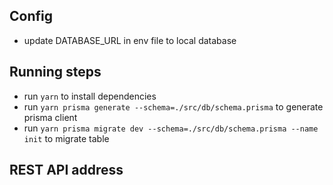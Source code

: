 ## Config
- update DATABASE_URL in env file to local database 

## Running steps
- run `yarn` to install dependencies
- run `yarn prisma generate --schema=./src/db/schema.prisma` to generate prisma client
- run `yarn prisma migrate dev --schema=./src/db/schema.prisma --name init` to migrate table

## REST API address